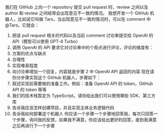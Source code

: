 我们在 GitHub 上向一个 repository 提交 pull request 时，review 之间以及 author 和 review 之间经常会出现意见不一致的情况。
我想开发一个 GitHub 机器人，比如说它叫做 Tars，当出现意见不一致的情况时，可以在 comment 中 @Tars，它就会：
1. 把该 pull request 相关的代码以及当前 comment 讨论串提交给 OpenAI 的 API（模型可以使用 GPT-4 Turbo）
2. 调用 OpenAI 的 API 要求它对讨论串中的个观点进行评论，评论的维度有：
  1. 方案的优点与缺点
  2. 合理性
  3. 实现难易程度
3. 向讨论串增加一个回复，内容就是步骤 2 中 OpenAI API 返回的内容
现在请你分步骤实现这个 GitHub 机器人，步骤如下：
1. 叙述实现前需要做的准备工作。例如：准备 OpenAI API 的 token，GitHub API 的 token 等等
2. 我们的技术栈暂定为 TypeScript。请你给出我们可以使用哪些 SDK、第三方库
3. 告诉我应该怎样创建项目，并且实现主体业务逻辑代码
4. 告诉我如何部署这个机器人
你应该一个步骤一个步骤地回答我，每次只回答一个步骤，询问我的反馈，如果我不满意，你应该给出更好的回答，直到我满意之后再进行下一个步骤
